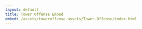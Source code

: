 ```yaml
---
layout: default
title: Tower Offense Embed
embed: /assets/toweroffense-assets/Tower-Offense/index.html
---
```

